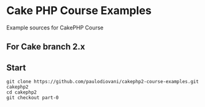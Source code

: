 # Cake PHP Course Examples

Example sources for CakePHP Course

## For Cake branch 2.x

## Start

```
git clone https://github.com/paulodiovani/cakephp2-course-examples.git cakephp2
cd cakephp2
git checkout part-0
```
